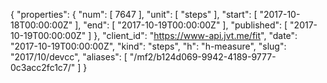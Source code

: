 {
  "properties": {
    "num": [
      7647
    ],
    "unit": [
      "steps"
    ],
    "start": [
      "2017-10-18T00:00:00Z"
    ],
    "end": [
      "2017-10-19T00:00:00Z"
    ],
    "published": [
      "2017-10-19T00:00:00Z"
    ]
  },
  "client_id": "https://www-api.jvt.me/fit",
  "date": "2017-10-19T00:00:00Z",
  "kind": "steps",
  "h": "h-measure",
  "slug": "2017/10/devcc",
  "aliases": [
    "/mf2/b124d069-9942-4189-9777-0c3acc2fc1c7/"
  ]
}
